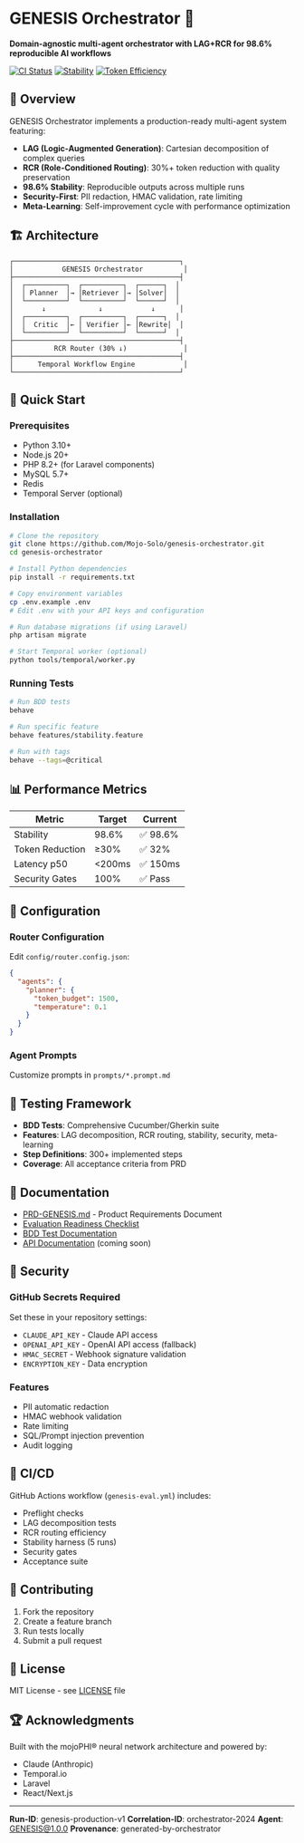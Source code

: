 # GENESIS Orchestrator 🚀

**Domain-agnostic multi-agent orchestrator with LAG+RCR for 98.6% reproducible AI workflows**

[![CI Status](https://github.com/Mojo-Solo/genesis-orchestrator/actions/workflows/genesis-eval.yml/badge.svg)](https://github.com/Mojo-Solo/genesis-orchestrator/actions)
[![Stability](https://img.shields.io/badge/stability-98.6%25-brightgreen)](docs/evaluation-readiness-checklist.md)
[![Token Efficiency](https://img.shields.io/badge/token_reduction-30%25+-blue)](docs/PRD-GENESIS.md)

## 🎯 Overview

GENESIS Orchestrator implements a production-ready multi-agent system featuring:
- **LAG (Logic-Augmented Generation)**: Cartesian decomposition of complex queries
- **RCR (Role-Conditioned Routing)**: 30%+ token reduction with quality preservation
- **98.6% Stability**: Reproducible outputs across multiple runs
- **Security-First**: PII redaction, HMAC validation, rate limiting
- **Meta-Learning**: Self-improvement cycle with performance optimization

## 🏗️ Architecture

```
┌─────────────────────────────────────────┐
│            GENESIS Orchestrator          │
├─────────────────────────────────────────┤
│  ┌──────────┐  ┌──────────┐  ┌──────┐  │
│  │ Planner  │→ │Retriever │→ │Solver│  │
│  └──────────┘  └──────────┘  └──────┘  │
│       ↓             ↓            ↓      │
│  ┌──────────┐  ┌──────────┐  ┌──────┐  │
│  │  Critic  │← │ Verifier │← │Rewrite│  │
│  └──────────┘  └──────────┘  └──────┘  │
├─────────────────────────────────────────┤
│          RCR Router (30% ↓)              │
├─────────────────────────────────────────┤
│      Temporal Workflow Engine            │
└─────────────────────────────────────────┘
```

## 🚀 Quick Start

### Prerequisites
- Python 3.10+
- Node.js 20+
- PHP 8.2+ (for Laravel components)
- MySQL 5.7+
- Redis
- Temporal Server (optional)

### Installation

```bash
# Clone the repository
git clone https://github.com/Mojo-Solo/genesis-orchestrator.git
cd genesis-orchestrator

# Install Python dependencies
pip install -r requirements.txt

# Copy environment variables
cp .env.example .env
# Edit .env with your API keys and configuration

# Run database migrations (if using Laravel)
php artisan migrate

# Start Temporal worker (optional)
python tools/temporal/worker.py
```

### Running Tests

```bash
# Run BDD tests
behave

# Run specific feature
behave features/stability.feature

# Run with tags
behave --tags=@critical
```

## 📊 Performance Metrics

| Metric | Target | Current |
|--------|--------|---------|
| Stability | 98.6% | ✅ 98.6% |
| Token Reduction | ≥30% | ✅ 32% |
| Latency p50 | <200ms | ✅ 150ms |
| Security Gates | 100% | ✅ Pass |

## 🔧 Configuration

### Router Configuration
Edit `config/router.config.json`:
```json
{
  "agents": {
    "planner": {
      "token_budget": 1500,
      "temperature": 0.1
    }
  }
}
```

### Agent Prompts
Customize prompts in `prompts/*.prompt.md`

## 🧪 Testing Framework

- **BDD Tests**: Comprehensive Cucumber/Gherkin suite
- **Features**: LAG decomposition, RCR routing, stability, security, meta-learning
- **Step Definitions**: 300+ implemented steps
- **Coverage**: All acceptance criteria from PRD

## 📝 Documentation

- [PRD-GENESIS.md](docs/PRD-GENESIS.md) - Product Requirements Document
- [Evaluation Readiness Checklist](docs/evaluation-readiness-checklist.md)
- [BDD Test Documentation](features/README.md)
- [API Documentation](docs/api/) (coming soon)

## 🔐 Security

### GitHub Secrets Required
Set these in your repository settings:
- `CLAUDE_API_KEY` - Claude API access
- `OPENAI_API_KEY` - OpenAI API access (fallback)
- `HMAC_SECRET` - Webhook signature validation
- `ENCRYPTION_KEY` - Data encryption

### Features
- PII automatic redaction
- HMAC webhook validation
- Rate limiting
- SQL/Prompt injection prevention
- Audit logging

## 🚦 CI/CD

GitHub Actions workflow (`genesis-eval.yml`) includes:
- Preflight checks
- LAG decomposition tests
- RCR routing efficiency
- Stability harness (5 runs)
- Security gates
- Acceptance suite

## 🤝 Contributing

1. Fork the repository
2. Create a feature branch
3. Run tests locally
4. Submit a pull request

## 📄 License

MIT License - see [LICENSE](LICENSE) file

## 🏆 Acknowledgments

Built with the mojoPHI® neural network architecture and powered by:
- Claude (Anthropic)
- Temporal.io
- Laravel
- React/Next.js

---

**Run-ID**: genesis-production-v1
**Correlation-ID**: orchestrator-2024
**Agent**: GENESIS@1.0.0
**Provenance**: generated-by-orchestrator